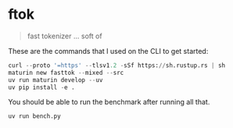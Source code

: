 # ftok

> fast tokenizer ... soft of

These are the commands that I used on the CLI to get started:

```python
curl --proto '=https' --tlsv1.2 -sSf https://sh.rustup.rs | sh
maturin new fasttok --mixed --src
uv run maturin develop --uv
uv pip install -e .
```

You should be able to run the benchmark after running all that. 

```
uv run bench.py
```